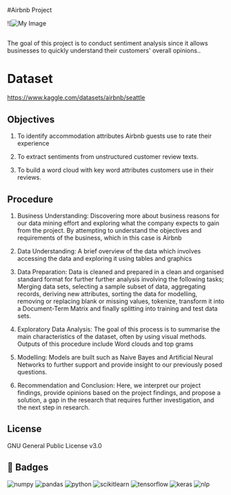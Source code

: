 #Airbnb Project 

![![My Image]("C:\Users\user\OneDrive\Pictures\my-image.jpg")


## 
The goal of this project is to conduct sentiment analysis since it allows businesses to quickly understand their customers' overall opinions..
# Dataset
https://www.kaggle.com/datasets/airbnb/seattle



## Objectives
1. To identify accommodation attributes Airbnb guests use to rate their experience

2. To extract sentiments from unstructured customer review texts.

3. To build a word cloud with key word attributes customers use in their reviews.



## Procedure

1. Business Understanding: Discovering more about business reasons for our data mining effort and exploring what the company expects to gain from the project. By attempting to understand the objectives and requirements of the business, which in this case is Airbnb

2. Data Understanding: A brief overview of the data which involves accessing the data and exploring it using tables and graphics 

3. Data Preparation: Data is cleaned and prepared in a clean and organised standard format for further further analysis involving the following tasks; Merging data sets, selecting a sample subset of data, aggregating records, deriving new attributes, sorting the data for modelling, removing or replacing blank or missing values, tokenize, transform it into a Document-Term Matrix and finally splitting into training and test data sets. 

4. Exploratory Data Analysis: The goal of this process is to summarise the main characteristics of the dataset, often by using visual methods. Outputs of this procedure include Word clouds and top grams

4. Modelling: Models are built such as Naive Bayes and Artificial Neural Networks to further support and provide insight to our previously posed questions.

5. Recommendation and Conclusion: Here, we interpret our project findings, provide opinions based on the project findings, and propose a solution, a gap in the research that requires further investigation, and the next step in research.

## License

GNU General Public License v3.0


## 🔗 Badges

![numpy](https://img.shields.io/badge/Numpy-777BB4?style=for-the-badge&logo=numpy&logoColor=white)  ![pandas](https://img.shields.io/badge/Pandas-2C2D72?style=for-the-badge&logo=pandas&logoColor=white)   ![python](https://img.shields.io/badge/Python-FFD43B?style=for-the-badge&logo=python&logoColor=blue)    ![scikitlearn](https://img.shields.io/badge/scikit_learn-F7931E?style=for-the-badge&logo=scikit-learn&logoColor=white)    ![tensorflow](https://img.shields.io/badge/tensorflow-FF6F00?style=for-the-badge&logo=tensorflow&logoColor=blue)    ![keras](https://img.shields.io/badge/keras-D00000?style=for-the-badge&logo=keras&logoColor=white)    ![nlp](https://img.shields.io/badge/nlp-209117?style=for-the-badge&logo=nlp&logoColor=white)
